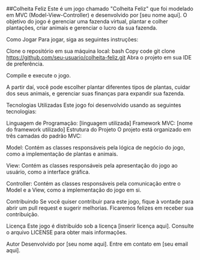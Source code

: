 

##Colheita Feliz
Este é um jogo chamado "Colheita Feliz" que foi modelado em MVC (Model-View-Controller) e desenvolvido por [seu nome aqui]. O objetivo do jogo é gerenciar uma fazenda virtual, plantar e colher plantações, criar animais e gerenciar o lucro da sua fazenda.

Como Jogar
Para jogar, siga as seguintes instruções:

Clone o repositório em sua máquina local:
bash
Copy code
git clone https://github.com/seu-usuario/colheita-feliz.git
Abra o projeto em sua IDE de preferência.

Compile e execute o jogo.

A partir daí, você pode escolher plantar diferentes tipos de plantas, cuidar dos seus animais, e gerenciar suas finanças para expandir sua fazenda.

Tecnologias Utilizadas
Este jogo foi desenvolvido usando as seguintes tecnologias:

Linguagem de Programação: [linguagem utilizada]
Framework MVC: [nome do framework utilizado]
Estrutura do Projeto
O projeto está organizado em três camadas do padrão MVC:

Model: Contém as classes responsáveis pela lógica de negócio do jogo, como a implementação de plantas e animais.

View: Contém as classes responsáveis pela apresentação do jogo ao usuário, como a interface gráfica.

Controller: Contém as classes responsáveis pela comunicação entre o Model e a View, como a implementação do jogo em si.

Contribuindo
Se você quiser contribuir para este jogo, fique à vontade para abrir um pull request e sugerir melhorias. Ficaremos felizes em receber sua contribuição.

Licença
Este jogo é distribuído sob a licença [inserir licença aqui]. Consulte o arquivo LICENSE para obter mais informações.

Autor
Desenvolvido por [seu nome aqui]. Entre em contato em [seu email aqui].
